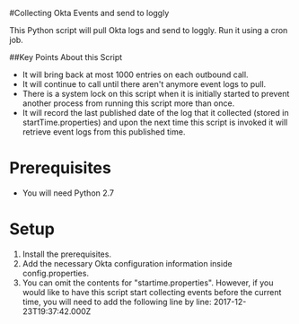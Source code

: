 #Collecting Okta Events and send to loggly

This Python script will pull Okta logs and send to loggly. Run it using a cron job.

##Key Points About this Script
- It will bring back at most 1000 entries on each outbound call. 
- It will continue to call until there aren't anymore event logs to pull.
- There is a system lock on this script when it is initially started to prevent another process from running this script more than once.
- It will record the last published date of the log that it collected (stored in startTime.properties) and upon the next time this script is invoked it will retrieve event logs from this published time.
 
# Prerequisites
-	You will need Python 2.7

# Setup
1. Install the prerequisites.
2. Add the necessary Okta configuration information inside config.properties.
3. You can omit the contents for "startime.properties". However, if you would like to have this script start collecting events before the current time, you will need to add the following line by line:
 2017-12-23T19:37:42.000Z  
